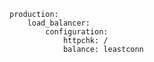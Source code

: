 <!-- usedin: [ _includes/_inlines/Deployment/common/building-a-manifest-file/building-a-manifest-file_linode-nodebalancer-v1.md] -->

```
production:
    load_balancer:
        configuration:
            httpchk: /
            balance: leastconn
```
